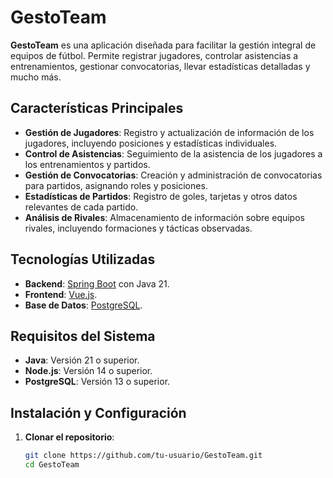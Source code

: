 # GestoTeam

**GestoTeam** es una aplicación diseñada para facilitar la gestión integral de equipos de fútbol. Permite registrar jugadores, controlar asistencias a entrenamientos, gestionar convocatorias, llevar estadísticas detalladas y mucho más.

## Características Principales

- **Gestión de Jugadores**: Registro y actualización de información de los jugadores, incluyendo posiciones y estadísticas individuales.
- **Control de Asistencias**: Seguimiento de la asistencia de los jugadores a los entrenamientos y partidos.
- **Gestión de Convocatorias**: Creación y administración de convocatorias para partidos, asignando roles y posiciones.
- **Estadísticas de Partidos**: Registro de goles, tarjetas y otros datos relevantes de cada partido.
- **Análisis de Rivales**: Almacenamiento de información sobre equipos rivales, incluyendo formaciones y tácticas observadas.

## Tecnologías Utilizadas

- **Backend**: [Spring Boot](https://spring.io/projects/spring-boot) con Java 21.
- **Frontend**: [Vue.js](https://vuejs.org/).
- **Base de Datos**: [PostgreSQL](https://www.postgresql.org/).

## Requisitos del Sistema

- **Java**: Versión 21 o superior.
- **Node.js**: Versión 14 o superior.
- **PostgreSQL**: Versión 13 o superior.

## Instalación y Configuración

1. **Clonar el repositorio**:
   ```bash
   git clone https://github.com/tu-usuario/GestoTeam.git
   cd GestoTeam
